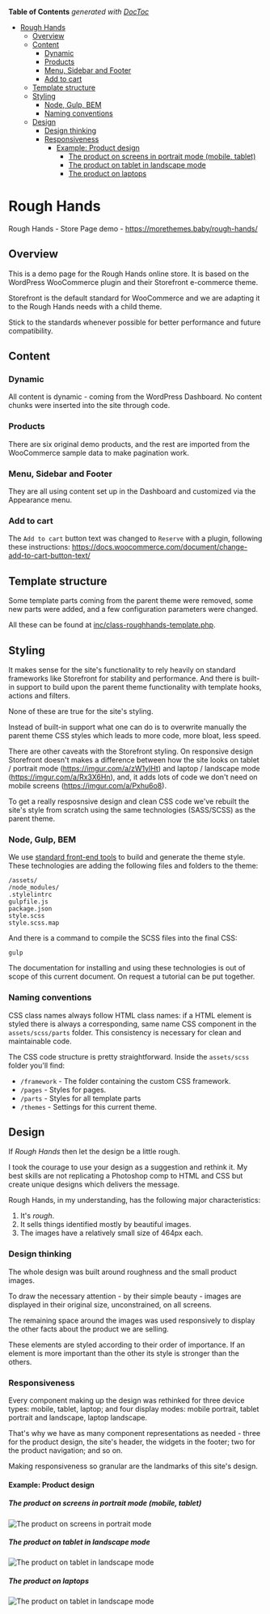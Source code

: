 <!-- START doctoc generated TOC please keep comment here to allow auto update -->
<!-- DON'T EDIT THIS SECTION, INSTEAD RE-RUN doctoc TO UPDATE -->
**Table of Contents**  *generated with [DocToc](https://github.com/thlorenz/doctoc)*

- [Rough Hands](#rough-hands)
  - [Overview](#overview)
  - [Content](#content)
    - [Dynamic](#dynamic)
    - [Products](#products)
    - [Menu, Sidebar and Footer](#menu-sidebar-and-footer)
    - [Add to cart](#add-to-cart)
  - [Template structure](#template-structure)
  - [Styling](#styling)
    - [Node, Gulp, BEM](#node-gulp-bem)
    - [Naming conventions](#naming-conventions)
  - [Design](#design)
    - [Design thinking](#design-thinking)
    - [Responsiveness](#responsiveness)
      - [Example: Product design](#example-product-design)
        - [The product on screens in portrait mode (mobile, tablet)](#the-product-on-screens-in-portrait-mode-mobile-tablet)
        - [The product on tablet in landscape mode](#the-product-on-tablet-in-landscape-mode)
        - [The product on laptops](#the-product-on-laptops)

<!-- END doctoc generated TOC please keep comment here to allow auto update -->

# Rough Hands
Rough Hands - Store Page demo - https://morethemes.baby/rough-hands/

## Overview

This is a demo page for the Rough Hands online store. It is based on the WordPress WooCommerce plugin and their Storefront e-commerce theme.

Storefront is the default standard for WooCommerce and we are adapting it to the Rough Hands needs with a child theme.

Stick to the standards whenever possible for better performance and future compatibility.

## Content

### Dynamic

All content is dynamic - coming from the WordPress Dashboard. No content chunks were inserted into the site through code.

### Products

There are six original demo products, and the rest are imported from the WooCommerce sample data to make pagination work.

### Menu, Sidebar and Footer

They are all using content set up in the Dashboard and customized via the Appearance menu.

### Add to cart

The `Add to cart` button text was changed to `Reserve` with a plugin, following these instructions: https://docs.woocommerce.com/document/change-add-to-cart-button-text/

## Template structure

Some template parts coming from the parent theme were removed, some new parts were added, and a few configuration parameters were changed.

All these can be found at [inc/class-roughhands-template.php](inc/class-roughhands-template.php).

## Styling

It makes sense for the site's functionality to rely heavily on standard frameworks like Storefront for stability and performance. And there is built-in support to build upon the parent theme functionality with template hooks, actions and filters.

None of these are true for the site's styling.

Instead of built-in support what one can do is to overwrite manually the parent theme CSS styles which leads to more code, more bloat, less speed.

There are other caveats with the Storefront styling. On responsive design Storefront doesn't makes a difference between how the site looks on tablet / portrait mode (https://imgur.com/a/zW1ylHt) and laptop / landscape mode (https://imgur.com/a/Rx3X6Hn), and, it adds lots of code we don't need on mobile screens (https://imgur.com/a/Pxhu6o8).

To get a really resposnsive design and clean CSS code we've rebuilt the site's style from scratch using the same technologies (SASS/SCSS) as the parent theme.

### Node, Gulp, BEM

We use [standard front-end tools](https://morethemes.baby/2018/05/12/more-themes-baby-is-in-the-loop/) to build and generate the theme style. These technologies are adding the following files and folders to the theme:

```
/assets/
/node_modules/
.stylelintrc
gulpfile.js
package.json
style.scss
style.scss.map
```

And there is a command to compile the SCSS files into the final CSS:

```
gulp
```

The documentation for installing and using these technologies is out of scope of this current document. On request a tutorial can be put together.

### Naming conventions

CSS class names always follow HTML class names: if a HTML element is styled there is always a corresponding, same name CSS component in the `assets/scss/parts` folder. This consistency is necessary for clean and maintainable code.

The CSS code structure is pretty straightforward. Inside the `assets/scss` folder you'll find:

* `/framework` - The folder containing the custom CSS framework.
* `/pages` - Styles for pages.
* `/parts` - Styles for all template parts
* `/themes` - Settings for this current theme.


## Design

If *Rough Hands* then let the design be a little rough.

I took the courage to use your design as a suggestion and rethink it. My best skills are not replicating a Photoshop comp to HTML and CSS but create unique designs which delivers the message.

Rough Hands, in my understanding, has the following major characteristics:

1. It's *rough*.
2. It sells things identified mostly by beautiful images.
3. The images have a relatively small size of 464px each.

### Design thinking

The whole design was built around roughness and the small product images.

To draw the necessary attention - by their simple beauty - images are displayed in their original size, unconstrained, on all screens.

The remaining space around the images was used responsively to display the other facts about the product we are selling.

These elements are styled according to their order of importance. If an element is more important than the other its style is stronger than the others.

### Responsiveness

Every component making up the design was rethinked for three device types: mobile, tablet, laptop; and four display modes: mobile portrait, tablet portrait and landscape, laptop landscape.

That's why we have as many component representations as needed - three for the product design, the site's header, the widgets in the footer; two for the product navigation; and so on.

Making responsiveness so granular are the landmarks of this site's design.

#### Example: Product design

##### The product on screens in portrait mode (mobile, tablet)

![The product on screens in portrait mode](https://i.imgur.com/1gTaWBgl.jpg)

##### The product on tablet in landscape mode

![The product on tablet in landscape mode](https://i.imgur.com/ycfpLEe.jpg)

##### The product on laptops

![The product on tablet in landscape mode](https://i.imgur.com/x71Fhdh.png)
